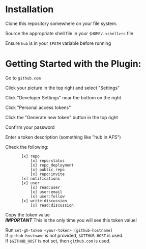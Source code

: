 
# Installation

Clone this repository somewhere on your file system. 

Source the appropriate shell file in your `$HOME/.<shell>rc` file

Ensure `hub` is in your `$PATH` variable before running


# Getting Started with the Plugin:

   Go to `github.com`  

   Click your picture in the top right and select "Settings"  

   Click "Developer Settings" near the bottom on the right  

   Click "Personal access tokens"  

   Click the "Generate new token" button in the top right  

   Confirm your password  

   Enter a token description (something like "hub in AFS")  

   Check the following:  
```
       [x] repo  
           [x] repo:status  
           [x] repo_deployment  
           [x] public_repo  
           [x] repo:invite  
       [x] notifications  
       [x] user  
           [x] read:user  
           [x] user:email  
           [x] user:follow  
       [x] write:discussion  
           [x] read:discussion  
```


   Copy the token value  
     *****IMPORTANT***** This is the only time you will see this token value!  

   Run `set-gh-token <your-token> [github-hostname]`  
       If `github-hostname` is not provided, `$GITHUB_HOST` is used.  
       If `$GITHUB_HOST` is not set, then `github.com` is used.  
   


